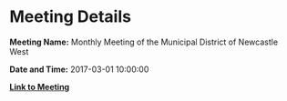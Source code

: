 # Meeting Details

**Meeting Name:** Monthly Meeting of the Municipal District of Newcastle West

**Date and Time:** 2017-03-01 10:00:00

**[Link to Meeting](https://www.limerick.ie/council/whats-on/monthly-meeting-municipal-district-newcastle-west-9)**
